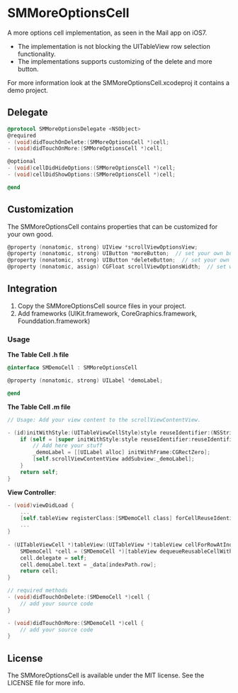 SMMoreOptionsCell
=================

A more options cell implementation, as seen in the Mail app on iOS7.

- The implementation is not blocking the UITableView row selection functionality.
- The implementations supports customizing of the delete and more button.

For more information look at the SMMoreOptionsCell.xcodeproj it contains a demo project.

## Delegate

```objective-c
@protocol SMMoreOptionsDelegate <NSObject>
@required
- (void)didTouchOnDelete:(SMMoreOptionsCell *)cell;
- (void)didTouchOnMore:(SMMoreOptionsCell *)cell;

@optional
- (void)cellDidHideOptions:(SMMoreOptionsCell *)cell;
- (void)cellDidShowOptions:(SMMoreOptionsCell *)cell;

@end
```

## Customization

The SMMoreOptionsCell contains properties that can be customized for your own good.
```objective-c
@property (nonatomic, strong) UIView *scrollViewOptionsView;
@property (nonatomic, strong) UIButton *moreButton;  // set your own button or modify the existing button
@property (nonatomic, strong) UIButton *deleteButton;  // set your own button or modify the existing button
@property (nonatomic, assign) CGFloat scrollViewOptionsWidth;  // set width of the options view, default 150 px
```

## Integration

1. Copy the SMMoreOptionsCell source files in your project.
2. Add frameworks (UIKit.framework, CoreGraphics.framework, Founddation.framework)

### Usage

**The Table Cell .h file**
```objective-c
@interface SMDemoCell : SMMoreOptionsCell

@property (nonatomic, strong) UILabel *demoLabel;

@end
```	

**The Table Cell .m file**	
```objective-c
// Usage: Add your view content to the scrollViewContentView.

- (id)initWithStyle:(UITableViewCellStyle)style reuseIdentifier:(NSString *)reuseIdentifier {
    if (self = [super initWithStyle:style reuseIdentifier:reuseIdentifier]) {
    	// Add here your stuff
        _demoLabel = [[UILabel alloc] initWithFrame:CGRectZero];
	    [self.scrollViewContentView addSubview:_demoLabel];
   	}
	return self;
}
```	

**View Controller**:
```objective-c
- (void)viewDidLoad {
	...
    [self.tableView registerClass:[SMDemoCell class] forCellReuseIdentifier:Identifier];
    ...
}
    
- (UITableViewCell *)tableView:(UITableView *)tableView cellForRowAtIndexPath:(NSIndexPath *)indexPath {
    SMDemoCell *cell = (SMDemoCell *)[tableView dequeueReusableCellWithIdentifier:Identifier];
    cell.delegate = self;
    cell.demoLabel.text = _data[indexPath.row];
    return cell;
}

// required methods 
- (void)didTouchOnDelete:(SMDemoCell *)cell {
	// add your source code
}

- (void)didTouchOnMore:(SMDemoCell *)cell {
	// add your source code
}
```

## License

The SMMoreOptionsCell is available under the MIT license. See the LICENSE file for more info.